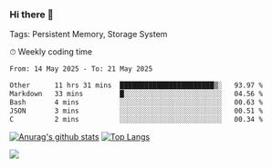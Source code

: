 ### Hi there 👋

Tags: Persistent Memory, Storage System

<!--

[![Anurag's github stats](https://github-readme-stats.vercel.app/api?username=wwyf)](https://github.com/anuraghazra/github-readme-stats)

[![Anurag's github stats](https://github-readme-stats.vercel.app/api?username=wwyf&count_private=true)](https://github.com/anuraghazra/github-readme-stats)


[![Top Langs](https://github-readme-stats.vercel.app/api/top-langs/?username=wwyf&count_private=true&&hide=jupyter%20notebook,html)](https://github.com/anuraghazra/github-readme-stats)



-->


⏱ Weekly coding time

<!--START_SECTION:waka-->

```txt
From: 14 May 2025 - To: 21 May 2025

Other      11 hrs 31 mins  ███████████████████████▒░   93.97 %
Markdown   33 mins         █░░░░░░░░░░░░░░░░░░░░░░░░   04.56 %
Bash       4 mins          ░░░░░░░░░░░░░░░░░░░░░░░░░   00.63 %
JSON       3 mins          ░░░░░░░░░░░░░░░░░░░░░░░░░   00.51 %
C          2 mins          ░░░░░░░░░░░░░░░░░░░░░░░░░   00.34 %
```

<!--END_SECTION:waka-->



[![Anurag's github stats](https://github-readme-stats.vercel.app/api?username=wwyf&count_private=true&show_icons=true&hide_border=true)](https://github.com/anuraghazra/github-readme-stats) [![Top Langs](https://github-readme-stats.vercel.app/api/top-langs/?username=wwyf&count_private=true&hide=jupyter%20notebook,html,OpenEdge%20ABL&langs_count=10&layout=compact&hide_border=true)](https://github.com/anuraghazra/github-readme-stats)

<!--

[![willianrod's wakatime stats](https://github-readme-stats.vercel.app/api/wakatime?username=wwyf)](https://github.com/anuraghazra/github-readme-stats)


-->

![](https://hit.yhype.me/github/profile?user_id=23121291)
